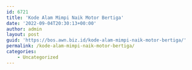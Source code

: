 ```yaml
---
id: 6721
title: 'Kode Alam Mimpi Naik Motor Bertiga'
date: '2022-09-04T20:30:13+00:00'
author: admin
layout: post
guid: 'https://bos.awn.biz.id/kode-alam-mimpi-naik-motor-bertiga/'
permalink: /kode-alam-mimpi-naik-motor-bertiga/
categories:
    - Uncategorized
---
```


